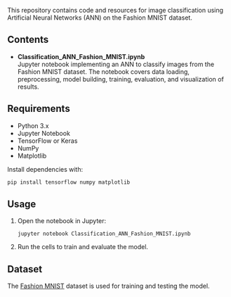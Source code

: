 This repository contains code and resources for image classification using Artificial Neural Networks (ANN) on the Fashion MNIST dataset.

## Contents

- **Classification_ANN_Fashion_MNIST.ipynb**  
    Jupyter notebook implementing an ANN to classify images from the Fashion MNIST dataset. The notebook covers data loading, preprocessing, model building, training, evaluation, and visualization of results.

## Requirements

- Python 3.x
- Jupyter Notebook
- TensorFlow or Keras
- NumPy
- Matplotlib

Install dependencies with:

```bash
pip install tensorflow numpy matplotlib
```

## Usage

1. Open the notebook in Jupyter:
     ```
     jupyter notebook Classification_ANN_Fashion_MNIST.ipynb
     ```
2. Run the cells to train and evaluate the model.

## Dataset

The [Fashion MNIST](https://github.com/zalandoresearch/fashion-mnist) dataset is used for training and testing the model.

